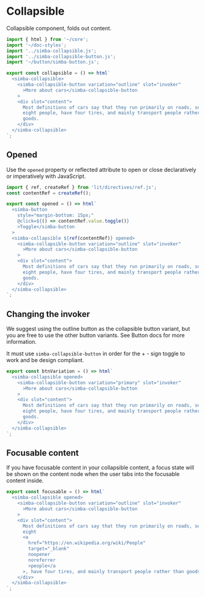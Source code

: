 # Collapsible

Collapsible component, folds out content.

```js script
import { html } from '~/core';
import '~/doc-styles';
import '../simba-collapsible.js';
import '../simba-collapsible-button.js';
import '~/button/simba-button.js';
```

```js preview-story
export const collapsible = () => html`
  <simba-collapsible>
    <simba-collapsible-button variation="outline" slot="invoker"
      >More about cars</simba-collapsible-button
    >
    <div slot="content">
      Most definitions of cars say that they run primarily on roads, seat one to
      eight people, have four tires, and mainly transport people rather than
      goods.
    </div>
  </simba-collapsible>
`;
```

## Opened

Use the `opened` property or reflected attribute to open or close declaratively or imperatively with JavaScript.

```js preview-story
import { ref, createRef } from 'lit/directives/ref.js';
const contentRef = createRef();

export const opened = () => html`
  <simba-button
    style="margin-bottom: 15px;"
    @click=${() => contentRef.value.toggle()}
    >Toggle</simba-button
  >
  <simba-collapsible ${ref(contentRef)} opened>
    <simba-collapsible-button variation="outline" slot="invoker"
      >More about cars</simba-collapsible-button
    >
    <div slot="content">
      Most definitions of cars say that they run primarily on roads, seat one to
      eight people, have four tires, and mainly transport people rather than
      goods.
    </div>
  </simba-collapsible>
`;
```

## Changing the invoker

We suggest using the outline button as the collapsible button variant, but you are free to use the other button variants.
See Button docs for more information.

It must use `simba-collapsible-button` in order for the + - sign toggle to work and be design compliant.

```js preview-story
export const btnVariation = () => html`
  <simba-collapsible opened>
    <simba-collapsible-button variation="primary" slot="invoker"
      >More about cars</simba-collapsible-button
    >
    <div slot="content">
      Most definitions of cars say that they run primarily on roads, seat one to
      eight people, have four tires, and mainly transport people rather than
      goods.
    </div>
  </simba-collapsible>
`;
```

## Focusable content

If you have focusable content in your collapsible content,
a focus state will be shown on the content node when the user tabs into the focusable content inside.

```js preview-story
export const focusable = () => html`
  <simba-collapsible opened>
    <simba-collapsible-button variation="outline" slot="invoker"
      >More about cars</simba-collapsible-button
    >
    <div slot="content">
      Most definitions of cars say that they run primarily on roads, seat one to
      eight
      <a
        href="https://en.wikipedia.org/wiki/People"
        target="_blank"
        noopener
        noreferrer
        >people</a
      >, have four tires, and mainly transport people rather than goods.
    </div>
  </simba-collapsible>
`;
```
